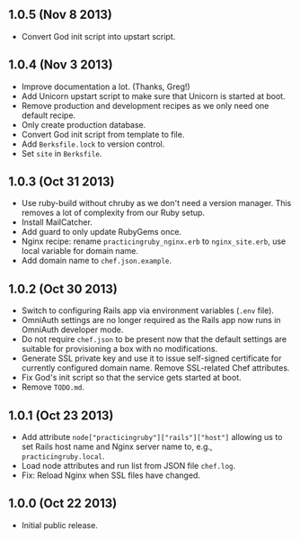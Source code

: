 1.0.5 (Nov 8 2013)
------------------

* Convert God init script into upstart script.

1.0.4 (Nov 3 2013)
------------------

* Improve documentation a lot. (Thanks, Greg!)
* Add Unicorn upstart script to make sure that Unicorn is started at boot.
* Remove production and development recipes as we only need one default recipe.
* Only create production database.
* Convert God init script from template to file.
* Add `Berksfile.lock` to version control.
* Set `site` in `Berksfile`.

1.0.3 (Oct 31 2013)
-------------------

* Use ruby-build without chruby as we don't need a version manager. This removes
  a lot of complexity from our Ruby setup.
* Install MailCatcher.
* Add guard to only update RubyGems once.
* Nginx recipe: rename `practicingruby_nginx.erb` to `nginx_site.erb`, use local
  variable for domain name.
* Add domain name to `chef.json.example`.

1.0.2 (Oct 30 2013)
-------------------

* Switch to configuring Rails app via environment variables (`.env` file).
* OmniAuth settings are no longer required as the Rails app now runs in OmniAuth
  developer mode.
* Do not require `chef.json` to be present now that the default settings are
  suitable for provisioning a box with no modifications.
* Generate SSL private key and use it to issue self-signed certificate for
  currently configured domain name. Remove SSL-related Chef attributes.
* Fix God's init script so that the service gets started at boot.
* Remove `TODO.md`.

1.0.1 (Oct 23 2013)
-------------------

* Add attribute `node["practicingruby"]["rails"]["host"]` allowing us to set
  Rails host name and Nginx server name to, e.g., `practicingruby.local`.
* Load node attributes and run list from JSON file `chef.log`.
* Fix: Reload Nginx when SSL files have changed.

1.0.0 (Oct 22 2013)
-------------------

* Initial public release.
